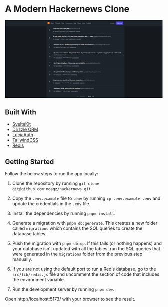 # A Modern Hackernews Clone

![home](assets/home.png)

## Built With

- [SvelteKit](https://kit.svelte.dev/)
- [Drizzle ORM](https://orm.drizzle.team/)
- [LuciaAuth](https://lucia-auth.com/?sveltekit)
- [TailwindCSS](https://tailwindcss.com/)
- [Redis](https://redis.io/)

## Getting Started

Follow the below steps to run the app locally:

1. Clone the repository by running `git clone git@github.com:moaqz/hackernews.git`.

2. Copy the `.env.example` file to `.env` by running `cp .env.example .env` and update the credentials in the `.env` file.

3. Install the dependencies by running `pnpm install`.

4. Generate a migration with `pnpm db:generate`. This creates a new folder called `migrations` which contains the SQL queries to create the database tables.

5. Push the migration with `pnpm db:up`. If this fails (or nothing happens) and your database isn't updated with all the tables, run the SQL queries that were generated in the `migrations` folder from the previous step manually.

6. If you are not using the default port to run a Redis database, go to the `src/lib/redis.js` file and uncomment the section of code that includes the environment variable.

7. Run the development server by running `pnpm dev`.

Open http://localhost:5173/ with your browser to see the result.
